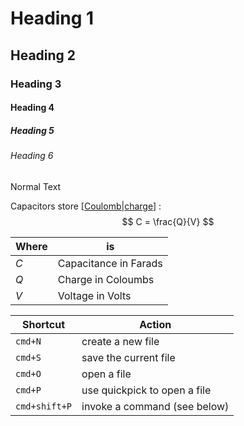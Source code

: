 # Heading 1

## Heading 2

### Heading 3

#### Heading 4

##### Heading 5

###### Heading 6

Normal Text

Capacitors store [[Coulomb|charge]] :
$$
C = \frac{Q}{V}
$$

| Where | is |
| ---- | ---- |
| $C$ | Capacitance in Farads |
| $Q$ | Charge in Coloumbs |
| $V$ | Voltage in Volts |


| Shortcut      | Action                       |
| ------------- | ---------------------------- |
| `cmd+N`       | create a new file            |
| `cmd+S`       | save the current file        |
| `cmd+O`       | open a file                  |
| `cmd+P`       | use quickpick to open a file |
| `cmd+shift+P` | invoke a command (see below) |

[//begin]: # "Autogenerated link references for markdown compatibility"
[Coulomb|charge]: notes/physics/Coulomb.md "Coulomb"
[//end]: # "Autogenerated link references"